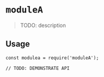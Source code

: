 # `moduleA`

> TODO: description

## Usage

```
const modulea = require('moduleA');

// TODO: DEMONSTRATE API
```
